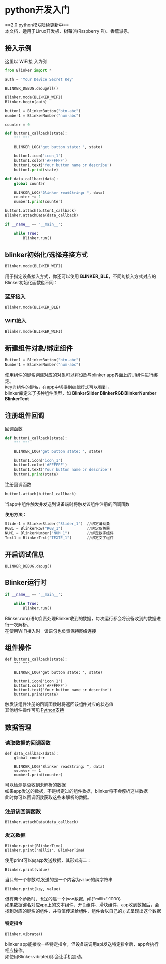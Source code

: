 # python开发入门  
==2.0 python模块陆续更新中==  
本文档，适用于Linux开发板、树莓派(Raspberry Pi)、香蕉派等。  


## 接入示例  
这里以 WiFi接 入为例  
```python
from Blinker import *

auth = 'Your Device Secret Key'

BLINKER_DEBUG.debugAll()

Blinker.mode(BLINKER_WIFI)
Blinker.begin(auth)

button1 = BlinkerButton("btn-abc")
number1 = BlinkerNumber("num-abc")

counter = 0

def button1_callback(state):
    """ """

    BLINKER_LOG('get button state: ', state)

    button1.icon('icon_1')
    button1.color('#FFFFFF')
    button1.text('Your button name or describe')
    button1.print(state)

def data_callback(data):
    global counter
    
    BLINKER_LOG("Blinker readString: ", data)
    counter += 1
    number1.print(counter)

button1.attach(button1_callback)
Blinker.attachData(data_callback)

if __name__ == '__main__':

    while True:
        Blinker.run()

```

## blinker初始化/选择连接方式  
```python
Blinker.mode(BLINKER_WIFI)
```
用于指定设备接入方式，你还可以使用 **BLINKER_BLE**，不同的接入方式对应的Blinker初始化函数也不同：
### 蓝牙接入
```python
Blinker.mode(BLINKER_BLE)
```
### WiFi接入  
```python
Blinker.mode(BLINKER_WIFI)
```

## 新建组件对象/绑定组件  
```python
Button1 = BlinkerButton("btn-abc")
Number1 = BlinkerNumber("num-abc")
```
使用组件的键名创建对应的对象可以将设备与blinker app界面上的UI组件进行绑定。  
key为组件的键名，在app中切换到编辑模式可以看到；  
blinker库定义了多种组件类型，如 **BlinkerSlider BlinkerRGB BlinkerNumber BlinkerText**  

## 注册组件回调
回调函数
```python
def button1_callback(state):
    """ """

    BLINKER_LOG('get button state: ', state)

    button1.icon('icon_1')
    button1.color('#FFFFFF')
    button1.text('Your button name or describe')
    button1.print(state)
```
注册回调函数
```python
button1.attach(button1_callback)
```
当app中组件触发并发送到设备端时将触发该组件注册的回调函数  

**使用方法：**
```python
Slider1 = BlinkerSlider("Slider_1")  //绑定滑动条  
RGB1 = BlinkerRGB("RGB_1")           //绑定取色器  
NUM1 = BlinkerNumber("NUM_1")        //绑定数字组件  
Text1 = BlinkerText("TEXTE_1")       //绑定文字组件  
```

## 开启调试信息
```python
BLINKER_DEBUG.debug()
``` 

## Blinker运行时  
```python
if __name__ == '__main__':

    while True:
        Blinker.run()

```
Blinker.run()语句负责处理Blinker收到的数据，每次运行都会将设备收到的数据进行一次解析。  
在使用WiFi接入时，该语句也负责保持网络连接  


## 组件操作
```
def button1_callback(state):
    """ """

    BLINKER_LOG('get button state: ', state)

    button1.icon('icon_1')
    button1.color('#FFFFFF')
    button1.text('Your button name or describe')
    button1.print(state)
```
触发该组件注册的回调函数时将返回该组件对应的状态值  
其他组件操作可见 [Python支持](?file=003-硬件开发/03-Python支持)  


## 数据管理  
<!-- ### 检测未解析的数据  
```
Blinker.available()
```
available()可以检测是否收到未解析的数据  
如果app发送的数据，不是绑定过的组件数据，blinker将不会解析这些数据  
此时你可以使用available()检测是否有未解析的数据，返回为true，则有未解析数据  

### 读取数据
```
Blinker.readString()
```
使用Blinker.readString()即读取到数据，返回值即为数据内容   -->
### 读取数据的回调函数
```
def data_callback(data):
    global counter
    
    BLINKER_LOG("Blinker readString: ", data)
    counter += 1
    number1.print(counter)
```
可以检测是否收到未解析的数据  
如果app发送的数据，不是绑定过的组件数据，blinker将不会解析这些数据  
此时你可以回调函数获取这些未解析的数据。
### 注册该回调函数
```
Blinker.attachData(data_callback)
```

### 发送数据
```
Blinker.print(BlinkerTime)
Blinker.print("millis", BlinkerTime)
```
使用print可以向app发送数据，其形式有二：
```
Blinker.print(value)
```
当只有一个参数时,发送的是一个内容为value的纯字符串  
```
Blinker.print(key, value)
```
但有两个参数时，发送的是一个json数据，如{"millis":1000}  
如果数据键名对应app上的文本组件、开关组件、滑块组件，app收到数据后，会找到对应的键名的组件，并将值传递给组件，组件会以自己的方式呈现出这个数据  

#### 特定指令
```
Blinker.vibrate()
```
blinker app能接收一些特定指令，但设备端调用api发送特定指令后，app会执行相应操作。  
如使用Blinker.vibrate()即会让手机震动。  
